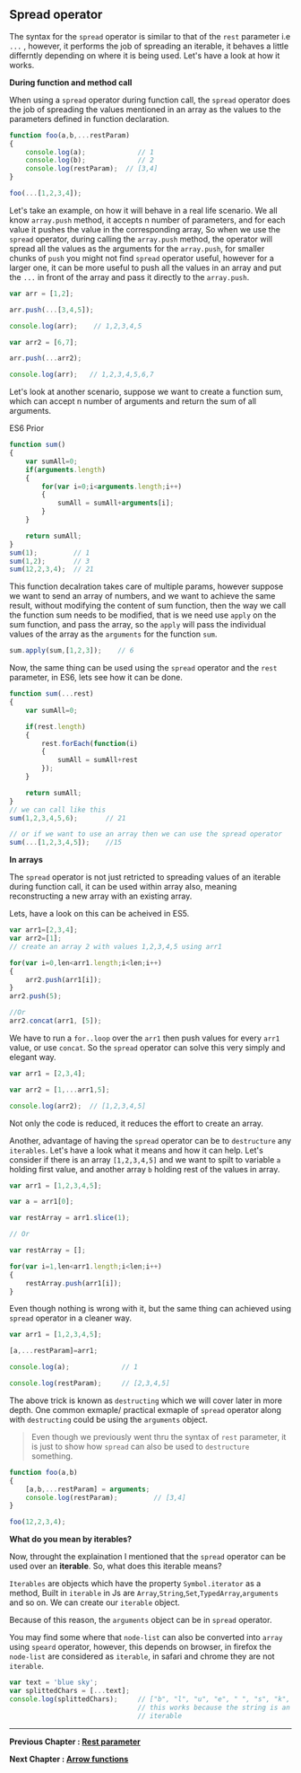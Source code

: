 ## Spread operator

The syntax for the `spread` operator is similar to that of the `rest` parameter i.e `...` , however, it performs the job of spreading an iterable, it behaves a little differntly depending on where it is being used. Let's have a look at how it works.

**During function and method call**

When using a `spread` operator during function call, the `spread` operator does the job of spreading the values mentioned in an array as the values to the parameters defined in function declaration.
````javascript
function foo(a,b,...restParam)
{
    console.log(a);             // 1
    console.log(b);             // 2
    console.log(restParam);  // [3,4]
}

foo(...[1,2,3,4]);
````

Let's take an example, on how it will behave in a real life scenario. We all know `array.push` method, it accepts n number of parameters, and for each value it pushes the value in the corresponding array, So when we use the `spread` operator, during calling the `array.push` method, the operator will spread all the values as the arguments for the `array.push`, for smaller chunks of `push` you might not find `spread` operator useful, however for a larger one, it can be more useful to push all the values in an array and put the `...` in front of the array and pass it directly to the `array.push`.

````javascript
var arr = [1,2];

arr.push(...[3,4,5]);

console.log(arr);    // 1,2,3,4,5

var arr2 = [6,7];

arr.push(...arr2);

console.log(arr);   // 1,2,3,4,5,6,7
````

Let's look at another scenario, suppose we want to create a function sum, which can accept n number of arguments and return the sum of all arguments.

ES6 Prior
````javascript
function sum()
{
    var sumAll=0;
    if(arguments.length)
    {
        for(var i=0;i<arguments.length;i++)
        {
            sumAll = sumAll+arguments[i];
        }
    }

    return sumAll;
}
sum(1);         // 1
sum(1,2);       // 3
sum(12,2,3,4);  // 21
````
 
 This function decalration takes care of multiple params, however suppose we want to send an array of numbers, and we want to achieve the same result, without modifying the content of sum function, then the way we call the function sum needs to be modified, that is we need use `apply` on the sum function, and pass the array, so the `apply` will pass the individual values of the array as the `arguments` for the function `sum`.

 ````javascript
 sum.apply(sum,[1,2,3]);    // 6
 ````

Now, the same thing can be used using the `spread` operator and the `rest` parameter, in ES6, lets see how it can be done.

````javascript
function sum(...rest)
{
    var sumAll=0;

    if(rest.length)
    {
        rest.forEach(function(i)
        {
            sumAll = sumAll+rest
        });
    }

    return sumAll;
}
// we can call like this
sum(1,2,3,4,5,6);       // 21

// or if we want to use an array then we can use the spread operator
sum(...[1,2,3,4,5]);    //15
````

**In arrays**

The `spread` operator is not just retricted to spreading values of an iterable during function call, it can be used within array also, meaning reconstructing a new array with an existing array. 

Lets, have a look on this can be acheived in ES5.

````javascript
var arr1=[2,3,4];
var arr2=[1];
// create an array 2 with values 1,2,3,4,5 using arr1

for(var i=0,len<arr1.length;i<len;i++)
{
    arr2.push(arr1[i]);
}
arr2.push(5);

//Or
arr2.concat(arr1, [5]);
````

We have to run a `for..loop` over the `arr1` then push values for every `arr1` value, or use `concat`. So the `spread` operator can solve this very simply and elegant way.

````javascript
var arr1 = [2,3,4];

var arr2 = [1,...arr1,5];

console.log(arr2);  // [1,2,3,4,5]
````

Not only the code is reduced, it reduces the effort to create an array.

Another, advantage of having the `spread` operator can be to `destructure` any `iterables`. Let's have a look what it means and how it can help. Let's consider if there is an array `[1,2,3,4,5]` and we want to spilt to variable `a` holding first value, and another array `b` holding rest of the values in array.

````javascript
var arr1 = [1,2,3,4,5];

var a = arr1[0];

var restArray = arr1.slice(1);

// Or

var restArray = [];

for(var i=1,len<arr1.length;i<len;i++)
{
    restArray.push(arr1[i]);
}
````

Even though nothing is wrong with it, but the same thing can achieved using `spread` operator in a cleaner way.

````javascript
var arr1 = [1,2,3,4,5];

[a,...restParam]=arr1;

console.log(a);             // 1

console.log(restParam);     // [2,3,4,5]
````

The above trick is known as `destructing` which we will cover later in more depth. One common exmaple/ practical exmaple of `spread` operator along with `destructing` could be using the `arguments` object.

> Even though we previously went thru the syntax of `rest` parameter, it is just to show how `spread` can also be used to `destructure` something.

````javascript
function foo(a,b)
{
    [a,b,...restParam] = arguments;
    console.log(restParam);         // [3,4]
}

foo(12,2,3,4);
````

**What do you mean by iterables?**

Now, throught the explaination I mentioned that the `spread` operator can be used over an **iterable**. So, what does this iterable means?

`Iterables` are objects which have the property `Symbol.iterator` as a method, Built in `iterable` in Js are `Array`,`String`,`Set`,`TypedArray`,`arguments` and so on. We can create our `iterable` object.

Because of this reason, the `arguments` object can be in `spread` operator.

You may find some where that `node-list` can also be converted into `array` using `speard` operator, however, this depends on browser, in firefox the `node-list` are considered as `iterable`, in safari and chrome they are not `iterable`. 

````javascript
var text = 'blue sky';
var splittedChars = [...text];
console.log(splittedChars);     // ["b", "l", "u", "e", " ", "s", "k", "y"]
                                // this works because the string is an
                                // iterable
````

****

**Previous Chapter : [Rest parameter](https://github.com/anirudh-modi/JS-essentials/blob/master/Functions/Rest%20parameter.md)**

**Next Chapter : [Arrow functions](https://github.com/anirudh-modi/JS-essentials/blob/master/Functions/Arrow%20functions.md)**
